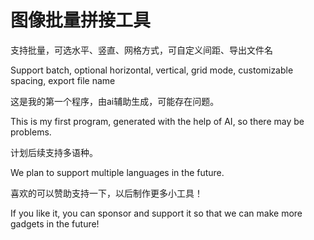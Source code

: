 # 图像批量拼接工具
支持批量，可选水平、竖直、网格方式，可自定义间距、导出文件名

Support batch, optional horizontal, vertical, grid mode, customizable spacing, export file name


这是我的第一个程序，由ai辅助生成，可能存在问题。

This is my first program, generated with the help of AI, so there may be problems.


计划后续支持多语种。

We plan to support multiple languages in the future.


喜欢的可以赞助支持一下，以后制作更多小工具！

If you like it, you can sponsor and support it so that we can make more gadgets in the future!

